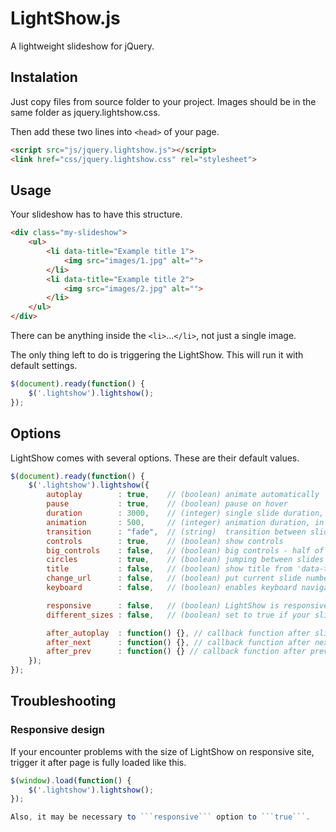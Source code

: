 LightShow.js
============

A lightweight slideshow for jQuery.

## Instalation
Just copy files from source folder to your project. Images should be in the same folder as jquery.lightshow.css.

Then add these two lines into ```<head>``` of your page.
```html
<script src="js/jquery.lightshow.js"></script>
<link href="css/jquery.lightshow.css" rel="stylesheet">
```

## Usage
Your slideshow has to have this structure.
```html
<div class="my-slideshow">
	<ul>
		<li data-title="Example title 1">
			<img src="images/1.jpg" alt="">
		</li>
		<li data-title="Example title 2">
			<img src="images/2.jpg" alt="">
		</li>
	</ul>
</div>
```
There can be anything inside the ```<li>```...```</li>```, not just a single image.

The only thing left to do is triggering the LightShow. This will run it with default settings.
```js
$(document).ready(function() {
	$('.lightshow').lightshow();
});
```

## Options
LightShow comes with several options. These are their default values.
```js
$(document).ready(function() {
	$('.lightshow').lightshow({
		autoplay        : true,    // (boolean) animate automatically 
		pause           : true,    // (boolean) pause on hover 
		duration        : 3000,    // (integer) single slide duration, in milliseconds 
		animation       : 500,     // (integer) animation duration, in milliseconds
		transition      : "fade",  // (string)  transition between slides (fade, slide)
		controls        : true,    // (boolean) show controls 
		big_controls    : false,   // (boolean) big controls - half of an image
		circles         : true,    // (boolean) jumping between slides using little circles below LightShow
		title           : false,   // (boolean) show title from 'data-title' attribute of <li>
		change_url      : false,   // (boolean) put current slide number into url
		keyboard        : false,   // (boolean) enables keyboard navigation - left and right arrow

		responsive      : false,   // (boolean) LightShow is responsive by default, but sometimes big controls aren't as big as they should be - this corrects them
		different_sizes : false,   // (boolean) set to true if your slides have different sizes (fixes transitions between them)

		after_autoplay  : function() {}, // callback function after slide is changed by autoplay
		after_next      : function() {}, // callback function after next button is clicked
		after_prev      : function() {} // callback function after prev button is clicked
	});
});
```

## Troubleshooting
### Responsive design
If your encounter problems with the size of LightShow on responsive site, trigger it after page is fully loaded like this.
```js
$(window).load(function() {
	$('.lightshow').lightshow();
});

Also, it may be necessary to ```responsive``` option to ```true```.
```
